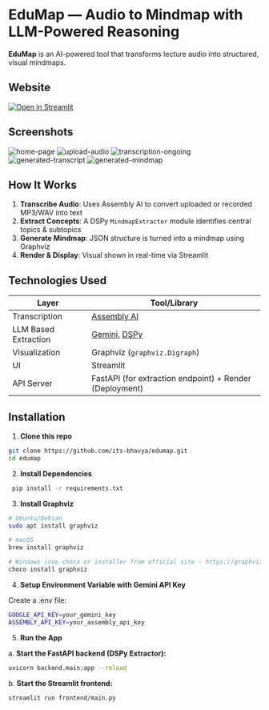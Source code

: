 # EduMap — Audio to Mindmap with LLM-Powered Reasoning

**EduMap** is an AI-powered tool that transforms lecture audio into structured, visual mindmaps. 

## Website

[![Open in Streamlit](https://static.streamlit.io/badges/streamlit_badge_black_white.svg)](https://edumap-ai.streamlit.app/)

## Screenshots

![home-page](https://github.com/user-attachments/assets/a3a5c969-9d78-41ee-b396-31163fe1d41d)
![upload-audio](https://github.com/user-attachments/assets/18045e90-c6ff-43c2-bcf0-6684b2277ba7)
![transcription-ongoing](https://github.com/user-attachments/assets/87000186-f99e-4fdb-9bc2-3bef6db9fee1)
![generated-transcript](https://github.com/user-attachments/assets/7185cae8-49a3-4e2f-8a33-664382234c10)
![generated-mindmap](https://github.com/user-attachments/assets/8e2231de-28f7-420d-8215-b192130c6ee8)


## How It Works
1. **Transcribe Audio**: Uses Assembly AI to convert uploaded or recorded MP3/WAV into text
2. **Extract Concepts**: A DSPy `MindmapExtractor` module identifies central topics & subtopics
3. **Generate Mindmap**: JSON structure is turned into a mindmap using Graphviz
4. **Render & Display**: Visual shown in real-time via Streamlit

## Technologies Used
| Layer            | Tool/Library                 |
|------------------|------------------------------|
| Transcription     | [Assembly AI](https://github.com/AssemblyAI/assemblyai-python-sdk) |
| LLM Based Extraction   | [Gemini](https://aistudio.google.com/prompts/new_chat), [DSPy](https://github.com/stanfordnlp/dspy)         |
| Visualization     | Graphviz (`graphviz.Digraph`)                        |
| UI                | Streamlit                                          |
| API Server        | FastAPI (for extraction endpoint) + Render (Deployment)                 |

## Installation
1. **Clone this repo**

```bash
git clone https://github.com/its-bhavya/edumap.git
cd edumap
```

2. **Install Dependencies**

```bash
 pip install -r requirements.txt
```

3. **Install Graphviz**

```bash
# Ubuntu/Debian
sudo apt install graphviz

# macOS
brew install graphviz

# Windows (use choco or installer from official site - https://graphviz.org/download/)
choco install graphviz
```

4. **Setup Environment Variable with Gemini API Key**

Create a .env file:
```bash
GOOGLE_API_KEY=your_gemini_key
ASSEMBLY_API_KEY=your_assembly_api_key
```

5. **Run the App**

a. **Start the FastAPI backend (DSPy Extractor):**
   ```bash
   uvicorn backend.main:app --reload
   ````
b. **Start the Streamlit frontend:**
   ```bash
   streamlit run frontend/main.py
   ```


